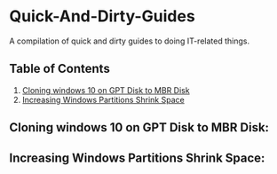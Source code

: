 # Quick-And-Dirty-Guides
A compilation of quick and dirty guides to doing IT-related things.



## Table of Contents  
1. [Cloning windows 10 on GPT Disk to MBR Disk](#)
2. [Increasing Windows Partitions Shrink Space](#)


<a name="headers"/>


## Cloning windows 10 on GPT Disk to MBR Disk:

## Increasing Windows Partitions Shrink Space:
